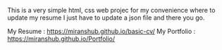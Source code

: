 This is a very simple html, css web projec for my convenience where to update my resume I just have to update a json file and there you go.

My Resume      : https://miranshub.github.io/basic-cv/
My Portfolio   : https://miranshub.github.io/Portfolio/

